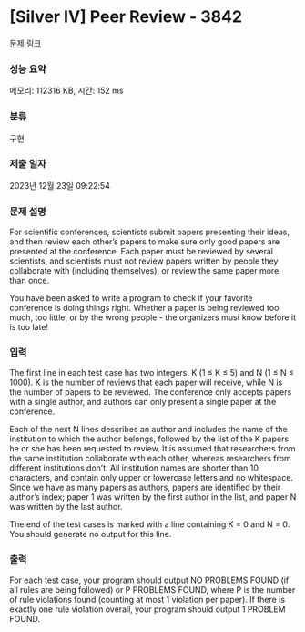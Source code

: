 # [Silver IV] Peer Review - 3842 

[문제 링크](https://www.acmicpc.net/problem/3842) 

### 성능 요약

메모리: 112316 KB, 시간: 152 ms

### 분류

구현

### 제출 일자

2023년 12월 23일 09:22:54

### 문제 설명

<p>For scientific conferences, scientists submit papers presenting their ideas, and then review each other’s papers to make sure only good papers are presented at the conference. Each paper must be reviewed by several scientists, and scientists must not review papers written by people they collaborate with (including themselves), or review the same paper more than once.</p>

<p>You have been asked to write a program to check if your favorite conference is doing things right. Whether a paper is being reviewed too much, too little, or by the wrong people - the organizers must know before it is too late!</p>

### 입력 

 <p>The first line in each test case has two integers, K (1 ≤ K ≤ 5) and N (1 ≤ N ≤ 1000). K is the number of reviews that each paper will receive, while N is the number of papers to be reviewed. The conference only accepts papers with a single author, and authors can only present a single paper at the conference.</p>

<p>Each of the next N lines describes an author and includes the name of the institution to which the author belongs, followed by the list of the K papers he or she has been requested to review. It is assumed that researchers from the same institution collaborate with each other, whereas researchers from different institutions don’t. All institution names are shorter than 10 characters, and contain only upper or lowercase letters and no whitespace. Since we have as many papers as authors, papers are identified by their author’s index; paper 1 was written by the first author in the list, and paper N was written by the last author.</p>

<p>The end of the test cases is marked with a line containing K = 0 and N = 0. You should generate no output for this line.</p>

### 출력 

 <p>For each test case, your program should output NO PROBLEMS FOUND (if all rules are being followed) or P PROBLEMS FOUND, where P is the number of rule violations found (counting at most 1 violation per paper). If there is exactly one rule violation overall, your program should output 1 PROBLEM FOUND.</p>

